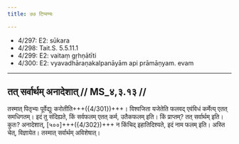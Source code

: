 ```yaml
---
title: ७७ टिप्पण्यः

---
```

- 4/297: E2: sūkara
- 4/298: Tait.S. 5.5.11.1
- 4/299: E2: vaitaṃ gṛhṇātīti
- 4/300: E2: vyavadhāraṇakalpanāyām api prāmāṇyam. evam

____________________________________________


## तत् सर्वार्थम् अनादेशात् // MS_४,३.१३ //

तस्मात् पितृभ्यः पूर्वेद्युः करोतीति+++({4/301})+++। विश्वजिता यजेतेति फलवद् एवंविधं कर्मेत्य् एतत् समधिगतम्। इदं तु संदिह्यते, किं सर्वफलम् एतत् कर्म, उतैकफलम् इति। किं प्राप्तम्? तत् सर्वार्थम् इति। कुतः? अनादेशात्, [५००]+++({4/302})+++ न किंचिद् इहातिदिश्यते, इदं नाम फलम् इति। अस्ति चेत्, विज्ञायेत। तस्मात् सर्वार्थम् अविशेषात्।
